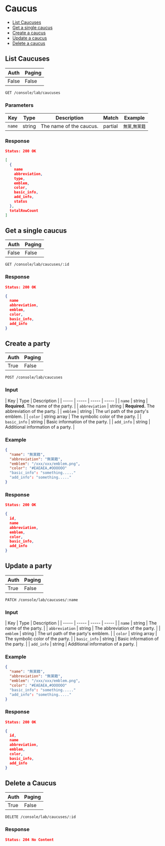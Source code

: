 # Caucus

- [List Caucuses](#list-caucuses)
- [Get a single caucus](#get-a-single-caucus)
- [Create a caucus](#create-a-caucus)
- [Update a caucus](#update-a-caucus)
- [Delete a caucus](#delete-a-caucus)

## List Caucuses

| Auth | Paging |
| ----- | ----- |
| False | False |

```
GET /console/lab/caucuses
```

### Parameters

| Key | Type | Description | Match | Example
| ----- | ----- | ----- | ----- | ----- |
| `name` | string | The name of the caucus. | partial | `無黨`,`無黨籍` |


### Response

``` JSON
Status: 200 OK

[
  {
    name
    abbreviation,
    type,
    emblem,
    color,
    basic_info,
    add_info,
    status
  },
  totalRowCount
]
```

## Get a single caucus

| Auth | Paging |
| ----- | ----- |
| False | False |

```
GET /console/lab/caucuses/:id
```

### Response

``` JSON
Status: 200 OK

{
  name
  abbreviation,
  emblem,
  color,
  basic_info,
  add_info
}
```

## Create a party

| Auth | Paging |
| ----- | ----- |
| True | False |

```
POST /console/lab/caucuses
```

### Input

| Key | Type | Description |
| ----- | ----- | ----- | ----- |
| `name` | string | **Required.** The name of the party. |
| `abbreviation` | string | **Required.** The abbreviation of the party. |
| `emblem` | string | The url path of the party's emblem. |
| `color` | string array | The symbolic color of the party. |
| `basic_info` | string | Basic information of the party. |
| `add_info` | string | Additional information of a party. |


### Example

``` JSON
{
  "name": "無黨籍",
  "abbreviation": "無黨籍",
  "emblem": "/xxx/xxx/emblem.png",
  "color": "#EAEAEA,#OOOOOO"
  "basic_info": "something....."
  "add_info": "something....."
}
```

### Response

``` JSON
Status: 200 OK

{
  id,
  name
  abbreviation,
  emblem,
  color,
  basic_info,
  add_info
}
```

## Update a party

| Auth | Paging |
| ----- | ----- |
| True | False |

```
PATCH /console/lab/caucuses/:name
```

### Input

| Key | Type | Description |
| ----- | ----- | ----- | ----- |
| `name` | string | The name of the party. |
| `abbreviation` | string | The abbreviation of the party. |
| `emblem` | string | The url path of the party's emblem. |
| `color` | string array | The symbolic color of the party. |
| `basic_info` | string | Basic information of the party. |
| `add_info` | string | Additional information of a party. |

### Example

``` JSON
{
  "name": "無黨籍",
  "abbreviation": "無黨籍",
  "emblem": "/xxx/xxx/emblem.png",
  "color": "#EAEAEA,#OOOOOO"
  "basic_info": "something....."
  "add_info": "something....."
}
```

### Response

``` JSON
Status: 200 OK

{
  id,
  name
  abbreviation,
  emblem,
  color,
  basic_info,
  add_info
}
```

## Delete a Caucus

| Auth | Paging |
| ----- | ----- |
| True | False |

```
DELETE /console/lab/caucuses/:id
```

### Response

``` JSON
Status: 204 No Content
```